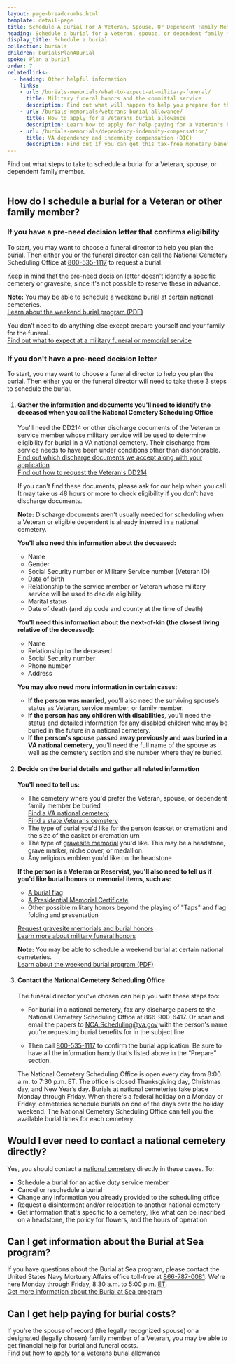 ```yaml
---
layout: page-breadcrumbs.html
template: detail-page
title: Schedule A Burial For A Veteran, Spouse, Or Dependent Family Member
heading: Schedule a burial for a Veteran, spouse, or dependent family member
display_title: Schedule a burial
collection: burials
children: burialsPlanABurial
spoke: Plan a burial
order: 7
relatedlinks:
  - heading: Other helpful information
    links:
    - url: /burials-memorials/what-to-expect-at-military-funeral/
      title: Military funeral honors and the committal service
      description: Find out what will happen to help you prepare for this day.
    - url: /burials-memorials/veterans-burial-allowance/
      title: How to apply for a Veterans burial allowance
      description: Learn how to apply for help paying for a Veteran's burial and funeral costs.
    - url: /burials-memorials/dependency-indemnity-compensation/
      title: VA dependency and indemnity compensation (DIC)
      description: Find out if you can get this tax-free monetary benefit.
---
```


<div class="va-introtext">
Find out what steps to take to schedule a burial for a Veteran, spouse, or dependent family member.
</div>

<br>

## How do I schedule a burial for a Veteran or other family member?

### If you have a pre-need decision letter that confirms eligibility

To start, you may want to choose a funeral director to help you plan the burial. Then either you or the funeral director can call the National Cemetery Scheduling Office at <a href="tel:+18005351117">800-535-1117</a> to request a burial. 

Keep in mind that the pre-need decision letter doesn't identify a specific cemetery or gravesite, since it's not possible to reserve these in advance.

**Note:** You may be able to schedule a weekend burial at certain national cemeteries. <br>
[Learn about the weekend burial program (PDF)](https://www.cem.va.gov/cem/docs/factsheets/NCA_Weekend_Burial_Program.pdf)

You don’t need to do anything else except prepare yourself and your family for the funeral. <br>
[Find out what to expect at a military funeral or memorial service](/burials-memorials/what-to-expect-at-military-funeral/)

### If you don't have a pre-need decision letter

To start, you may want to choose a funeral director to help you plan the burial. Then either you or the funeral director will need to take these 3 steps to schedule the burial.

<ol class="process">
<li class="process-step list-one">

#### Gather the information and documents you'll need to identify the deceased when you call the National Cemetery Scheduling Office

You'll need the DD214 or other discharge documents of the Veteran or service member whose military service will be used to determine eligibility for burial in a VA national cemetery. Their discharge from service needs to have been under conditions other than dishonorable. <br>
 [Find out which discharge documents we accept along with your application](https://www.cem.va.gov/CEM/hmm/discharge_documents.asp)<br>
 <a href="/records/get-military-service-records/#request-dd214">Find out how to request the Veteran's DD214</a>
 

If you can't find these documents, please ask for our help when you call. It may take us 48 hours or more to check eligibility if you don't have discharge documents. 

 **Note:** Discharge documents aren't usually needed for scheduling when a Veteran or eligible dependent is already interred in a national cemetery.

**You'll also need this information about the deceased:**

 - Name
 - Gender
 - Social Security number or Military Service number (Veteran ID)
 - Date of birth
 - Relationship to the service member or Veteran whose military service will be used to decide eligibility
 - Marital status
 - Date of death (and zip code and county at the time of death)

**You'll need this information about the next-of-kin (the closest living relative of the deceased):**

   - Name
   - Relationship to the deceased
   - Social Security number
   - Phone number
   - Address

**You may also need more information in certain cases:**

- **If the person was married**, you'll also need the surviving spouse’s status as Veteran, service member, or family member.
- **If the person has any children with disabilities**, you'll need the status and detailed information for any disabled children who may be buried in the future in a national cemetery.
- **If the person's spouse passed away previously and was buried in a VA national cemetery**, you'll need the full name of the spouse as well as the cemetery section and site number where they're buried.

 </li>

 <li class="process-step list-two">

#### Decide on the burial details and gather all related information

**You'll need to tell us:**

- The cemetery where you'd prefer the Veteran, spouse, or dependent family member be buried <br>
 [Find a VA national cemetery](/find-locations/)<br>
 [Find a state Veterans cemetery](https://www.cem.va.gov/grants/veterans_cemeteries.asp)
- The type of burial you'd like for the person (casket or cremation) and the size of the casket or cremation urn
- The type of [gravesite memorial](/burials-memorials/memorial-items/headstones-markers-medallions/) you'd like. This may be a headstone, grave marker, niche cover, or medallion.
- Any religious emblem you'd like on the headstone

**If the person is a Veteran or Reservist, you'll also need to tell us if you'd like burial honors or memorial items, such as:**
 - [A burial flag](/burials-memorials/memorial-items/burial-flags/)
 - [A Presidential Memorial Certificate](/burials-memorials/memorial-items/presidential-memorial-certificates/)
 - Other possible military honors beyond the playing of "Taps" and flag folding and presentation

 [Request gravesite memorials and burial honors](/burials-memorials/memorial-items/)<br>
 [Learn more about military funeral honors](https://www.cem.va.gov/CEM/military_funeral_honors.asp)
 
**Note:** You may be able to schedule a weekend burial at certain national cemeteries. <br>
[Learn about the weekend burial program (PDF)](https://www.cem.va.gov/cem/docs/factsheets/NCA_Weekend_Burial_Program.pdf)
</li>

<li class="process-step list-three">

#### Contact the National Cemetery Scheduling Office

The funeral director you’ve chosen can help you with these steps too:

- For burial in a national cemetery, fax any discharge papers to the National Cemetery Scheduling Office at 866-900-6417. Or scan and email the papers to [NCA.Scheduling@va.gov](mailto:NCA.Scheduling@va.gov) with the person's name you're requesting burial benefits for in the subject line.

- Then call <a href="tel:+18005351117">800-535-1117</a> to confirm the burial application. Be sure to have all the information handy that’s listed above in the “Prepare” section.

The National Cemetery Scheduling Office is open every day from 8:00 a.m. to 7:30 p.m. ET. The office is closed Thanksgiving day, Christmas day, and New Year’s day. Burials at national cemeteries take place Monday through Friday. When there's a federal holiday on a Monday or Friday, cemeteries schedule burials on one of the days over the holiday weekend. The National Cemetery Scheduling Office can tell you the available burial times for each cemetery.

</li>
</ol>

## Would I ever need to contact a national cemetery directly?

Yes, you should contact a [national cemetery](/find-locations/) directly in these cases. To:

- Schedule a burial for an active duty service member
- Cancel or reschedule a burial
- Change any information you already provided to the scheduling office
- Request a disinterment and/or relocation to another national cemetery
- Get information that's specific to a cemetery, like what can be inscribed on a headstone, the policy for flowers, and the hours of operation

## Can I get information about the Burial at Sea program?

If you have questions about the Burial at Sea program, please contact the United States Navy Mortuary Affairs office toll-free at <a href="tel:+18667870081">866-787-0081</a>. We're here Monday through Friday, 8:30 a.m. to 5:00 p.m. <abbr title="eastern time">ET</abbr>. <br>
[Get more information about the Burial at Sea program](https://www.cem.va.gov/cem/burial_benefits/burial_at_sea.asp)

## Can I get help paying for burial costs?

If you're the spouse of record (the legally recognized spouse) or a designated (legally chosen) family member of a Veteran, you may be able to get financial help for burial and funeral costs. <br>
[Find out how to apply for a Veterans burial allowance](/burials-memorials/veterans-burial-allowance/)
